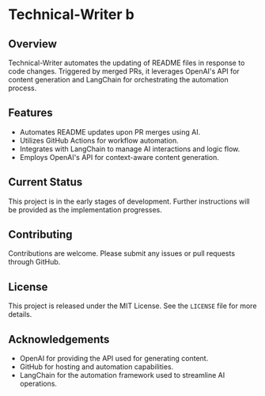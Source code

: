 # Technical-Writer b

## Overview
Technical-Writer automates the updating of README files in response to code changes. Triggered by merged PRs, it leverages OpenAI's API for content generation and LangChain for orchestrating the automation process.

## Features
- Automates README updates upon PR merges using AI.
- Utilizes GitHub Actions for workflow automation.
- Integrates with LangChain to manage AI interactions and logic flow.
- Employs OpenAI's API for context-aware content generation.

## Current Status
This project is in the early stages of development. Further instructions will be provided as the implementation progresses.

## Contributing
Contributions are welcome. Please submit any issues or pull requests through GitHub.

## License
This project is released under the MIT License. See the `LICENSE` file for more details.

## Acknowledgements
- OpenAI for providing the API used for generating content.
- GitHub for hosting and automation capabilities.
- LangChain for the automation framework used to streamline AI operations.
